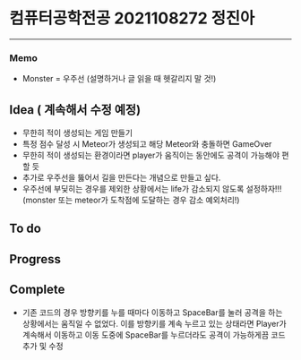 # 컴퓨터공학전공 2021108272 정진아

---

### Memo

- Monster = 우주선 (설명하거나 글 읽을 때 헷갈리지 말 것!)

## Idea ( 계속해서 수정 예정)

- 무한히 적이 생성되는 게임 만들기
- 특정 점수 달성 시 Meteor가 생성되고 해당 Meteor와 충돌하면 GameOver
- 무한히 적이 생성되는 환경이라면 player가 움직이는 동안에도 공격이 가능해야 편할 듯
- 추가로 우주선을 뚫어서 길을 만든다는 개념으로 만들고 싶다.
- 우주선에 부딫히는 경우를 제외한 상황에서는 life가 감소되지 않도록 설정하자!!!(monster 또는 meteor가 도착점에 도달하는 경우 감소 예외처리!)

## To do

## Progress

## Complete

- 기존 코드의 경우 방향키를 누를 때마다 이동하고 SpaceBar를 눌러 공격을 하는 상황에서는 움직일 수 없었다. 이를 방향키를 계속 누르고 있는 상태라면 Player가 계속해서 이동하고 이동 도중에 SpaceBar를 누르더라도 공격이 가능하게끔 코드 추가 및 수정
